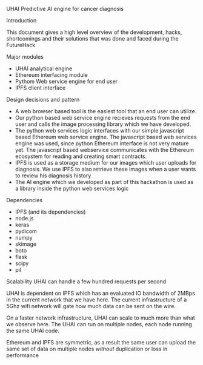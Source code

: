 UHAI
Predictive AI engine for cancer diagnosis

Introduction

This document gives a high level overview of the
development, hacks, shortcomings and their solutions
that was done and faced during the FutureHack

Major modules

- UHAI analytical engine
- Ethereum interfacing module
- Pythom Web service engine for end user
- IPFS client interface

Design decisions and pattern

- A web browser based tool is the easiest tool that an end user can utilize.
- Our python based web service engine recieves requests from the end user
  and calls the image processing library which we have developed.
- The python web services logic interfaces with our simple javascript
  based Ethereum web service engine. 
  The javascript based web services engine was
  used, since python Ethereum interface is not very mature yet.
  The javascript based webservice communicates with the Ethereum ecosystem
  for reading and creating smart contracts.
- IPFS is used as a storage medium for our images which user uploads for
  diagnosis. We use IPFS to also retrieve these images when a user wants to
  review his diagnosis history
- The AI engine which we developed as part of this hackathon is used
  as a library inside the python web services logic

Dependencies

- IPFS (and its dependencies)
- node.js
- keras
- pydicom
- numpy
- skimage
- boto
- flask
- scipy
- pil

Scalability
UHAI can handle a few hundred requests per second

UHAI is dependent on IPFS which has an evaluated
IO bandwidth of 2MBps in the current network that we have here.
The current infrastructure of a 5Ghz wifi network will gate how much
data can be sent on the wire.

On a faster network infrastructure, UHAI can scale to much more
than what we observe here.
The UHAI can run on multiple nodes, each node running
the same UHAI code.

Ethereum and IPFS are symmetric, as a result the same user can upload
the same set of data on multiple nodes *without* duplication or loss
in performance
